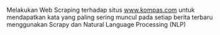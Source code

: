 Melakukan Web Scraping terhadap situs www.kompas.com untuk mendapatkan kata yang paling sering muncul pada setiap berita terbaru menggunakan Scrapy dan Natural Language Processing (NLP)

